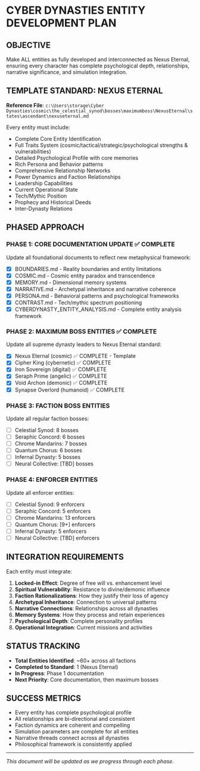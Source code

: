 # CYBER DYNASTIES ENTITY DEVELOPMENT PLAN

## OBJECTIVE
Make ALL entities as fully developed and interconnected as Nexus Eternal, ensuring every character has complete psychological depth, relationships, narrative significance, and simulation integration.

## TEMPLATE STANDARD: NEXUS ETERNAL
**Reference File**: `c:\Users\storage\Cyber Dynasties\cosmic\the_celestial_synod\bosses\maximumboss\NexusEternal\states\ascendant\nexuseternal.md`

Every entity must include:
- Complete Core Entity Identification
- Full Traits System (cosmic/tactical/strategic/psychological strengths & vulnerabilities)
- Detailed Psychological Profile with core memories
- Rich Persona and Behavior patterns
- Comprehensive Relationship Networks
- Power Dynamics and Faction Relationships
- Leadership Capabilities
- Current Operational State
- Tech/Mythic Position
- Prophecy and Historical Deeds
- Inter-Dynasty Relations

## PHASED APPROACH

### PHASE 1: CORE DOCUMENTATION UPDATE ✅ COMPLETE
Update all foundational documents to reflect new metaphysical framework:
- [x] BOUNDARIES.md - Reality boundaries and entity limitations
- [x] COSMIC.md - Cosmic entity paradox and transcendence
- [x] MEMORY.md - Dimensional memory systems
- [x] NARRATIVE.md - Archetypal inheritance and narrative coherence
- [x] PERSONA.md - Behavioral patterns and psychological frameworks
- [x] CONTRAST.md - Tech/mythic spectrum positioning
- [x] CYBERDYNASTY_ENTITY_ANALYSIS.md - Complete entity analysis framework

### PHASE 2: MAXIMUM BOSS ENTITIES ✅ COMPLETE
Update all supreme dynasty leaders to Nexus Eternal standard:
- [x] Nexus Eternal (cosmic) ✅ COMPLETE - Template
- [x] Cipher King (cybernetic) ✅ COMPLETE
- [x] Iron Sovereign (digital) ✅ COMPLETE
- [x] Seraph Prime (angelic) ✅ COMPLETE
- [x] Void Archon (demonic) ✅ COMPLETE
- [x] Synapse Overlord (humanoid) ✅ COMPLETE

### PHASE 3: FACTION BOSS ENTITIES
Update all regular faction bosses:
- [ ] Celestial Synod: 8 bosses
- [ ] Seraphic Concord: 6 bosses
- [ ] Chrome Mandarins: 7 bosses
- [ ] Quantum Chorus: 6 bosses
- [ ] Infernal Dynasty: 5 bosses
- [ ] Neural Collective: [TBD] bosses

### PHASE 4: ENFORCER ENTITIES
Update all enforcer entities:
- [ ] Celestial Synod: 9 enforcers
- [ ] Seraphic Concord: 5 enforcers
- [ ] Chrome Mandarins: 13 enforcers
- [ ] Quantum Chorus: [9+] enforcers
- [ ] Infernal Dynasty: 5 enforcers
- [ ] Neural Collective: [TBD] enforcers

## INTEGRATION REQUIREMENTS
Each entity must integrate:
1. **Locked-in Effect**: Degree of free will vs. enhancement level
2. **Spiritual Vulnerability**: Resistance to divine/demonic influence
3. **Faction Rationalizations**: How they justify their loss of agency
4. **Archetypal Inheritance**: Connection to universal patterns
5. **Narrative Connections**: Relationships across all dynasties
6. **Memory Systems**: How they process and retain experiences
7. **Psychological Depth**: Complete personality profiles
8. **Operational Integration**: Current missions and activities

## STATUS TRACKING
- **Total Entities Identified**: ~60+ across all factions
- **Completed to Standard**: 1 (Nexus Eternal)
- **In Progress**: Phase 1 documentation
- **Next Priority**: Core documentation, then maximum bosses

## SUCCESS METRICS
- Every entity has complete psychological profile
- All relationships are bi-directional and consistent
- Faction dynamics are coherent and compelling
- Simulation parameters are complete for all entities
- Narrative threads connect across all dynasties
- Philosophical framework is consistently applied

---
*This document will be updated as we progress through each phase.*
